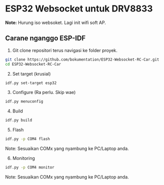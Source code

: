 # ESP32 Websocket untuk DRV8833
**Note:** Hurung iso websoket. Lagi init wifi soft AP.

## Carane nganggo ESP-IDF
1. Git clone repositori terus navigasi ke folder proyek.
  ```bash
  git clone https://github.com/bokumentation/ESP32-Websocket-RC-Car.git
  cd ESP32-Websocket-RC-Car
  ```

2. Set target (krusial)
  ```bash
  idf.py set-target esp32
  ```

3. Configure (Ra perlu. Skip wae)
  ```bash
  idf.py menuconfig
  ```

4. Build 
  ```bash
  idf.py build
  ```

5. Flash
  ```bash
  idf.py -p COM4 flash
  ```
  Note: Sesuaikan COMx yang nyambung ke PC/Laptop anda.

6. Monitoring
  ```bash
  idf.py -p COM4 monitor
  ```
  Note: Sesuaikan COMx yang nyambung ke PC/Laptop anda.